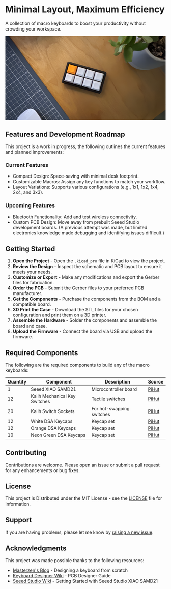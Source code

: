 # Minimal Layout, Maximum Efficiency

A collection of macro keyboards to boost your productivity without crowding your workspace.

![Project Image](https://github.com/ImSeanConroy/macro-keyboard/blob/main/.github/repo-img.png)

## Features and Development Roadmap

This project is a work in progress, the following outlines the current features and planned improvements:

### Current Features
- Compact Design: Space-saving with minimal desk footprint.
- Customizable Macros: Assign any key functions to match your workflow.
- Layout Variations: Supports various configurations (e.g., 1x1, 1x2, 1x4, 2x4, and 3x3).

### Upcoming Features
- Bluetooth Functionality: Add and test wireless connectivity.
- Custom PCB Design: Move away from prebuilt Seeed Studio development boards. (A previous attempt was made, but limited electronics knowledge made debugging and identifying issues difficult.)

## Getting Started

1. **Open the Project** - Open the `.kicad_pro` file in KiCad to view the project.
2. **Review the Design** - Inspect the schematic and PCB layout to ensure it meets your needs.
3. **Customize or Export** - Make any modifications and export the Gerber files for fabrication.
4. **Order the PCB** - Submit the Gerber files to your preferred PCB manufacturer.
5. **Get the Components** - Purchase the components from the BOM and a compatible board.
6. **3D Print the Case** - Download the STL files for your chosen configuration and print them on a 3D printer.
7. **Assemble the Hardware** - Solder the components and assemble the board and case.
8. **Upload the Firmware** - Connect the board via USB and upload the firmware.

## Required Components

The following are the required components to build any of the macro keyboards:

| Quantity | Component | Description | Source |
| - | - | - | - |
| 1 | Seeed XIAO SAMD21 | Microcontroller board | [PiHut](https://thepihut.com/products/seeed-xiao-samd21?srsltid=AfmBOopsKYftJU7zJh318_QIbgNfs8Iwz2q-IXUMCA7OXGZDiutoXrOy) |
| 12 | Kailh Mechanical Key Switches | Tactile switches | [PiHut](https://thepihut.com/products/kailh-mechanical-key-switches-linear-red-12-pack?variant=40151684677827) |
| 20 | Kailh Switch Sockets | For hot-swapping switches | [PiHut](https://thepihut.com/products/kailh-switch-sockets-for-mx-compatible-mechanical-keys-20-pack?variant=40019715588291) |
| 12 | White DSA Keycaps | Keycap set | [PiHut](https://thepihut.com/products/white-dsa-keycaps-for-mx-compatible-switches-10-pack?variant=40000301301955) |
| 12 | Orange DSA Keycaps | Keycap set | [PiHut](https://thepihut.com/products/orange-dsa-keycaps-for-mx-compatible-switches-10-pack?variant=40000347439299) |
| 10 | Neon Green DSA Keycaps | Keycap set | [PiHut](https://thepihut.com/products/neon-green-dsa-keycaps-for-mx-compatible-switches-10-pack?variant=40000348520643) |

## Contributing

Contributions are welcome. Please open an issue or submit a pull request for any enhancements or bug fixes.

## License

This project is Distributed under the MIT License - see the [LICENSE](LICENSE) file for information.

## Support

If you are having problems, please let me know by [raising a new issue](https://github.com/ImSeanConroy/macro-keyboard/issues/new/choose).

## Acknowledgments

This project was made possible thanks to the following resources:

- [Masterzen's Blog](https://www.masterzen.fr/) - Designing a keyboard from scratch
- [Keyboard Designer Wiki](https://wiki.ai03.com/books/pcb-design/chapter/pcb-designer-guide) - PCB Designer Guide 
- [Seeed Studio Wiki](https://wiki.seeedstudio.com/Seeeduino-XIAO/#resourses) - Getting Started with Seeed Studio XIAO SAMD21